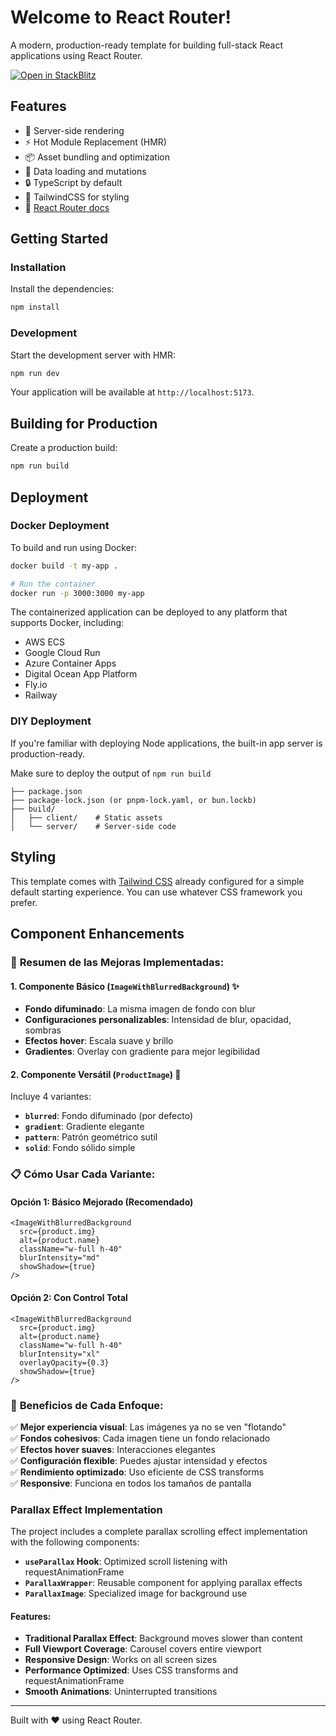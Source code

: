 # Welcome to React Router!

A modern, production-ready template for building full-stack React applications using React Router.

[![Open in StackBlitz](https://developer.stackblitz.com/img/open_in_stackblitz.svg)](https://stackblitz.com/github/remix-run/react-router-templates/tree/main/default)

## Features

- 🚀 Server-side rendering
- ⚡️ Hot Module Replacement (HMR)
- 📦 Asset bundling and optimization
- 🔄 Data loading and mutations
- 🔒 TypeScript by default
- 🎉 TailwindCSS for styling
- 📖 [React Router docs](https://reactrouter.com/)

## Getting Started

### Installation

Install the dependencies:

```bash
npm install
```

### Development

Start the development server with HMR:

```bash
npm run dev
```

Your application will be available at `http://localhost:5173`.

## Building for Production

Create a production build:

```bash
npm run build
```

## Deployment

### Docker Deployment

To build and run using Docker:

```bash
docker build -t my-app .

# Run the container
docker run -p 3000:3000 my-app
```

The containerized application can be deployed to any platform that supports Docker, including:

- AWS ECS
- Google Cloud Run
- Azure Container Apps
- Digital Ocean App Platform
- Fly.io
- Railway

### DIY Deployment

If you're familiar with deploying Node applications, the built-in app server is production-ready.

Make sure to deploy the output of `npm run build`

```
├── package.json
├── package-lock.json (or pnpm-lock.yaml, or bun.lockb)
├── build/
│   ├── client/    # Static assets
│   └── server/    # Server-side code
```

## Styling

This template comes with [Tailwind CSS](https://tailwindcss.com/) already configured for a simple default starting experience. You can use whatever CSS framework you prefer.

## Component Enhancements

### 🎨 **Resumen de las Mejoras Implementadas:**

#### **1. Componente Básico (`ImageWithBlurredBackground`)** ✨

- **Fondo difuminado**: La misma imagen de fondo con blur
- **Configuraciones personalizables**: Intensidad de blur, opacidad, sombras
- **Efectos hover**: Escala suave y brillo
- **Gradientes**: Overlay con gradiente para mejor legibilidad

#### **2. Componente Versátil (`ProductImage`)** 🔧

Incluye 4 variantes:

- **`blurred`**: Fondo difuminado (por defecto)
- **`gradient`**: Gradiente elegante
- **`pattern`**: Patrón geométrico sutil
- **`solid`**: Fondo sólido simple

### 📋 **Cómo Usar Cada Variante:**

#### **Opción 1: Básico Mejorado** (Recomendado)

```tsx
<ImageWithBlurredBackground
  src={product.img}
  alt={product.name}
  className="w-full h-40"
  blurIntensity="md"
  showShadow={true}
/>
```

#### **Opción 2: Con Control Total**

```tsx
<ImageWithBlurredBackground
  src={product.img}
  alt={product.name}
  className="w-full h-40"
  blurIntensity="xl"
  overlayOpacity={0.3}
  showShadow={true}
/>
```

### 🚀 **Beneficios de Cada Enfoque:**

✅ **Mejor experiencia visual**: Las imágenes ya no se ven "flotando"  
✅ **Fondos cohesivos**: Cada imagen tiene un fondo relacionado  
✅ **Efectos hover suaves**: Interacciones elegantes  
✅ **Configuración flexible**: Puedes ajustar intensidad y efectos  
✅ **Rendimiento optimizado**: Uso eficiente de CSS transforms  
✅ **Responsive**: Funciona en todos los tamaños de pantalla

### Parallax Effect Implementation

The project includes a complete parallax scrolling effect implementation with the following components:

- **`useParallax` Hook**: Optimized scroll listening with requestAnimationFrame
- **`ParallaxWrapper`**: Reusable component for applying parallax effects
- **`ParallaxImage`**: Specialized image for background use

#### Features:

- **Traditional Parallax Effect**: Background moves slower than content
- **Full Viewport Coverage**: Carousel covers entire viewport
- **Responsive Design**: Works on all screen sizes
- **Performance Optimized**: Uses CSS transforms and requestAnimationFrame
- **Smooth Animations**: Uninterrupted transitions

---

Built with ❤️ using React Router.
